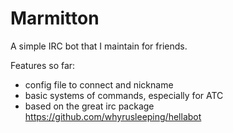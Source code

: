 # Marmitton

A simple IRC bot that I maintain for friends.

Features so far:
+ config file to connect and nickname
+ basic systems of commands, especially for ATC
+ based on the great irc package <https://github.com/whyrusleeping/hellabot>
